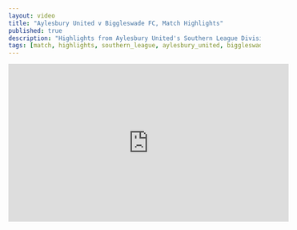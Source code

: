 ```yaml
---
layout: video
title: "Aylesbury United v Biggleswade FC, Match Highlights"
published: true
description: "Highlights from Aylesbury United's Southern League Division One Central home match against Biggleswade FC, October 11th, 2025. Final score 2-3."
tags: [match, highlights, southern_league, aylesbury_united, biggleswade_fc]
---
```

<iframe width="560" height="315" src="https://www.youtube.com/embed/0Y21CTOBwhY?si=ous70Wr0eAuO-V6c" title="YouTube video player" frameborder="0" allow="accelerometer; autoplay; clipboard-write; encrypted-media; gyroscope; picture-in-picture; web-share" referrerpolicy="strict-origin-when-cross-origin" allowfullscreen></iframe>
